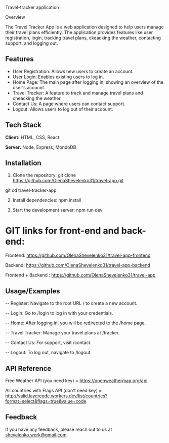 Travel-tracker application 

Overview

The Travel Tracker App is a web application designed to help users manage their travel plans efficiently. The application provides features like user registration, login, tracking travel plans, ckeacking the weather, contacting support, and logging out.




## Features

- User Registration: Allows new users to create an account.
- User Login: Enables existing users to log in.
- Home Page: The main page after logging in, showing an overview of the user's account.
- Travel Tracker: A feature to track and manage travel plans and cheacking the weather.
- Contact Us: A page where users can contact support.
- Logout: Allows users to log out of their account.


## Tech Stack

**Client:** HTML, CSS, React

**Server:** Node, Express, MondoDB


## Installation

1) Clone the repository:
git clone https://github.com/OlenaShevelenko31/travel-app.git

git cd travel-tracker-app

2) Install dependencies:
npm install

3) Start the development server:
npm run dev 

# GIT links for front-end and back-end:
Frontend:
https://github.com/OlenaShevelenko31/travel-app-frontend

Backend: 
https://github.com/OlenaShevelenko31/travel-app-backend

Frontend + Backend :
https://github.com/OlenaShevelenko31/travel-app




## Usage/Examples

-- Register: Navigate to the root URL / to create a new account.

-- Login: Go to /login to log in with your credentials.

-- Home: After logging in, you will be redirected to the /home page.

-- Travel Tracker: Manage your travel plans at /tracker.

-- Contact Us: For support, visit /contact.

-- Logout: To log out, navigate to /logout
## API Reference

Free Weather API (you need key) =
https://openweathermap.org/api

All countries with Flags API  (don't need key) = 
 http://valid.layercode.workers.dev/list/countries?format=select&flags=true&value=code 
## Feedback

If you have any feedback, please reach out to us at shevelenko.work@gmail.com

